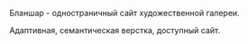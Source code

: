 Бланшар - одностраничный сайт художественной галереи.

Адаптивная, семантическая верстка, доступный сайт.
